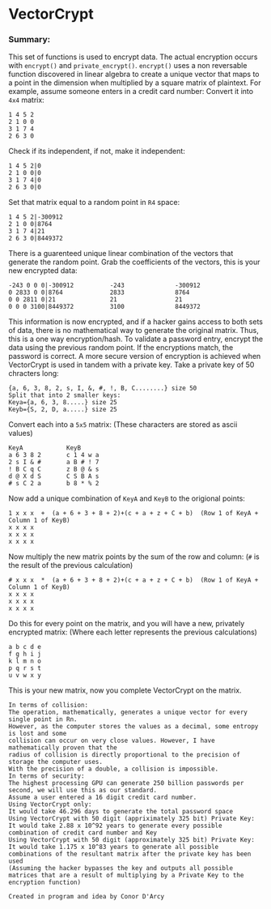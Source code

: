 # VectorCrypt

### Summary:

This set of functions is used to encrypt data. The actual encryption
occurs with `encrypt()` and `private_encrypt()`. `encrypt()` uses a non reversable
function discovered in linear algebra to create a unique vector that maps
to a point in the dimension when multiplied by a square matrix of plaintext.
For example, assume someone enters in a credit card number:
Convert it into `4x4` matrix:
```
1 4 5 2
2 1 0 0
3 1 7 4
2 6 3 0
```

Check if its independent, if not, make it independent:
```
1 4 5 2|0
2 1 0 0|0
3 1 7 4|0
2 6 3 0|0
```
Set that matrix equal to a random point in `R4` space:
```
1 4 5 2|-300912
2 1 0 0|8764
3 1 7 4|21
2 6 3 0|8449372
```

There is a guarenteed unique linear combination of the vectors
that generate the random point.
Grab the coefficients of the vectors, this is your new encrypted data:
```
-243 0 0 0|-300912          -243              -300912
0 2833 0 0|8764             2833              8764
0 0 2811 0|21               21                21
0 0 0 3100|8449372          3100              8449372
```
This information is now encrypted, and if a hacker gains access to both sets of data,
there is no mathematical way to generate the original matrix. Thus, this is a one way
encryption/hash.
To validate a password entry, encrypt the data using the previous random point.
If the encryptions match, the password is correct.
A more secure version of encryption is achieved when VectorCrypt is used in tandem with a private key.
Take a private key of 50 chracters long:
```
{a, 6, 3, 8, 2, s, I, &, #, !, B, C........} size 50
Split that into 2 smaller keys:
Keya={a, 6, 3, 8.....} size 25
Keyb={S, 2, D, a.....} size 25
```
Convert each into a `5x5` matrix:
(These characters are stored as ascii values)
```
KeyA			KeyB
a 6 3 8 2		c 1 4 w a
2 s I & #		a B # ! 7
! B C q C		z B @ & s
d @ X d S		C S B A s
# s C 2 a		b 8 * % 2
```
Now add a unique combination of `KeyA` and `KeyB` to the origional points:
```
1 x x x  +  (a + 6 + 3 + 8 + 2)+(c + a + z + C + b)  (Row 1 of KeyA + Column 1 of KeyB)		
x x x x								
x x x x								
x x x x								
```

Now multiply the new matrix points by the sum of the row and column:
(`#` is the result of the previous calculation)
```
# x x x  *  (a + 6 + 3 + 8 + 2)+(c + a + z + C + b)  (Row 1 of KeyA + Column 1 of KeyB)		
x x x x								
x x x x								
x x x x
```

Do this for every point on the matrix, and you will have a new, privately encrypted matrix:
(Where each letter represents the previous calculations)
```
a b c d e
f g h i j
k l m n o
p q r s t
u v w x y
```
This is your new matrix, now you complete VectorCrypt on the matrix.

```
In terms of collision:
The operation, mathematically, generates a unique vector for every single point in Rn.
However, as the computer stores the values as a decimal, some entropy is lost and some
collision can occur on very close values. However, I have mathematically proven that the
radius of collision is directly proportional to the precision of storage the computer uses.
With the precision of a double, a collision is impossible.
In terms of security:
The highest processing GPU can generate 250 billion passwords per second, we will use this as our standard.
Assume a user entered a 16 digit credit card number.
Using VectorCrypt only:
It would take 46.296 days to generate the total password space
Using VectorCrypt with 50 digit (appriximately 325 bit) Private Key:
It would take 2.88 x 10^92 years to generate every possible combination of credit card number and Key
Using VectorCrypt with 50 digit (approximately 325 bit) Private Key:
It would take 1.175 x 10^83 years to generate all possible combinations of the resultant matrix after the private key has been used
(Assuming the hacker bypasses the key and outputs all possible matrices that are a result of multiplying by a Private Key to the encryption function)

Created in program and idea by Conor D'Arcy
```
